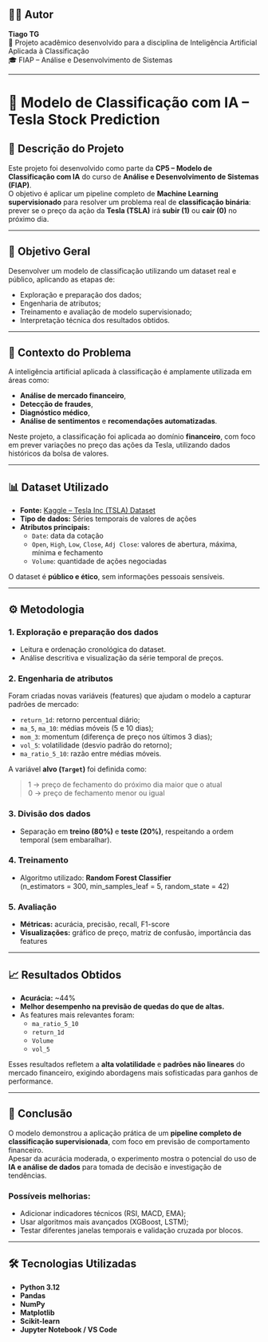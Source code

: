 ## 👨‍💻 Autor
**Tiago TG**  
📍 Projeto acadêmico desenvolvido para a disciplina de Inteligência Artificial Aplicada à Classificação  
🎓 FIAP – Análise e Desenvolvimento de Sistemas

---

# 🧠 Modelo de Classificação com IA – Tesla Stock Prediction

## 📘 Descrição do Projeto
Este projeto foi desenvolvido como parte da **CP5 – Modelo de Classificação com IA** do curso de **Análise e Desenvolvimento de Sistemas (FIAP)**.  
O objetivo é aplicar um pipeline completo de **Machine Learning supervisionado** para resolver um problema real de **classificação binária**: prever se o preço da ação da **Tesla (TSLA)** irá **subir (1)** ou **cair (0)** no próximo dia.

---

## 🎯 Objetivo Geral
Desenvolver um modelo de classificação utilizando um dataset real e público, aplicando as etapas de:
- Exploração e preparação dos dados;
- Engenharia de atributos;
- Treinamento e avaliação de modelo supervisionado;
- Interpretação técnica dos resultados obtidos.

---

## 🧩 Contexto do Problema
A inteligência artificial aplicada à classificação é amplamente utilizada em áreas como:
- **Análise de mercado financeiro**,  
- **Detecção de fraudes**,  
- **Diagnóstico médico**,  
- **Análise de sentimentos** e **recomendações automatizadas**.  

Neste projeto, a classificação foi aplicada ao domínio **financeiro**, com foco em prever variações no preço das ações da Tesla, utilizando dados históricos da bolsa de valores.

---

## 📊 Dataset Utilizado
- **Fonte:** [Kaggle – Tesla Inc (TSLA) Dataset](https://www.kaggle.com/datasets/abhimaneukj/tesla-inc-tsla-dataset)
- **Tipo de dados:** Séries temporais de valores de ações
- **Atributos principais:**
  - `Date`: data da cotação  
  - `Open`, `High`, `Low`, `Close`, `Adj Close`: valores de abertura, máxima, mínima e fechamento  
  - `Volume`: quantidade de ações negociadas  

O dataset é **público e ético**, sem informações pessoais sensíveis.

---

## ⚙️ Metodologia

### 1. Exploração e preparação dos dados
- Leitura e ordenação cronológica do dataset.  
- Análise descritiva e visualização da série temporal de preços.

### 2. Engenharia de atributos
Foram criadas novas variáveis (features) que ajudam o modelo a capturar padrões de mercado:
- `return_1d`: retorno percentual diário;  
- `ma_5`, `ma_10`: médias móveis (5 e 10 dias);  
- `mom_3`: momentum (diferença de preço nos últimos 3 dias);  
- `vol_5`: volatilidade (desvio padrão do retorno);  
- `ma_ratio_5_10`: razão entre médias móveis.

A variável **alvo (`Target`)** foi definida como:
> 1 → preço de fechamento do próximo dia maior que o atual  
> 0 → preço de fechamento menor ou igual

### 3. Divisão dos dados
- Separação em **treino (80%)** e **teste (20%)**, respeitando a ordem temporal (sem embaralhar).

### 4. Treinamento
- Algoritmo utilizado: **Random Forest Classifier**  
  (n_estimators = 300, min_samples_leaf = 5, random_state = 42)

### 5. Avaliação
- **Métricas:** acurácia, precisão, recall, F1-score  
- **Visualizações:** gráfico de preço, matriz de confusão, importância das features

---

## 📈 Resultados Obtidos
- **Acurácia:** ~44%  
- **Melhor desempenho na previsão de quedas do que de altas.**
- As features mais relevantes foram:
  - `ma_ratio_5_10`
  - `return_1d`
  - `Volume`
  - `vol_5`

Esses resultados refletem a **alta volatilidade** e **padrões não lineares** do mercado financeiro, exigindo abordagens mais sofisticadas para ganhos de performance.

---

## 🧠 Conclusão
O modelo demonstrou a aplicação prática de um **pipeline completo de classificação supervisionada**, com foco em previsão de comportamento financeiro.  
Apesar da acurácia moderada, o experimento mostra o potencial do uso de **IA e análise de dados** para tomada de decisão e investigação de tendências.

### Possíveis melhorias:
- Adicionar indicadores técnicos (RSI, MACD, EMA);
- Usar algoritmos mais avançados (XGBoost, LSTM);
- Testar diferentes janelas temporais e validação cruzada por blocos.

---

## 🛠️ Tecnologias Utilizadas
- **Python 3.12**
- **Pandas**
- **NumPy**
- **Matplotlib**
- **Scikit-learn**
- **Jupyter Notebook / VS Code**
